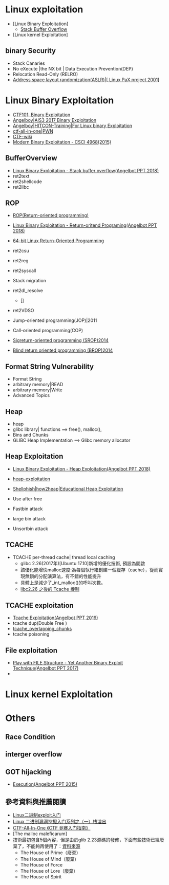# Linux exploitation

- [Linux Binary Exploitation]
  - [Stack Buffer Overflow](#BufferOverview) 
- [Linux kernel Exploitation]

## binary Security
- Stack Canaries
- No eXecute |the NX bit | Data Execution Prevention(DEP) 
- Relocation Read-Only (RELRO)
- [Address space layout randomization(ASLR)|[ Linux PaX project 2001]](https://en.wikipedia.org/wiki/Address_space_layout_randomization)


# Linux Binary Exploitation

- [CTF101: Binary Exploitation](https://ctf101.org/binary-exploitation/overview/)
- [Angelboy|AIS3 2017 Binary Exploitation](https://github.com/scwuaptx/AIS3-2017)
- [Angelboy|HITCON-Training|For Linux binary Exploitation](https://github.com/scwuaptx/HITCON-Training)
- [ctf-all-in-one|PWN](https://firmianay.gitbooks.io/ctf-all-in-one/content/doc/3_topics.html)
- [CTF-wiki](http://ctfwiki.ycdxsb.cn/pwn/readme-zh/)
- [Modern Binary Exploitation - CSCI 4968(2015)](https://github.com/RPISEC/MBE)

## BufferOverview
- [Linux Binary Exploitation - Stack buffer overflow(Angelbot PPT 2018)](https://www.slideshare.net/AngelBoy1/linux-binary-exploitation-stack-buffer-overflow)
- ret2text
- ret2shellcode
- ret2libc

## ROP
- [ROP(Return-oriented programming)](https://en.wikipedia.org/wiki/Return-oriented_programming)
- [Linux Binary Exploitation - Return-oritend Programing(Angelbot PPT 2018)](https://www.slideshare.net/AngelBoy1/linux-binary-exploitation-returnoritend-programing)
- [64-bit Linux Return-Oriented Programming](https://crypto.stanford.edu/~blynn/rop/)

- ret2csu
- ret2reg
- ret2syscall
- Stack migration
- ret2dl_resolve
  - []
- ret2VDSO
- Jump-oriented programming(JOP)|2011
- Call-oriented programming(COP)
- [Sigreturn-oriented programming (SROP)2014](https://en.wikipedia.org/wiki/Sigreturn-oriented_programming)
- [Blind return oriented programming (BROP)2014](https://en.wikipedia.org/wiki/Blind_return_oriented_programming)

## Format String Vulnerability
- Format String
- arbitrary memory|READ
- arbitrary memory|Write
- Advanced Topics


## Heap
- heap
- glibc library| functions ==> free(), malloc(), 
- Bins and Chunks
- GLIBC Heap Implementation ==> Glibc memory allocator 

## Heap Exploitation
- [Linux Binary Exploitation - Heap Exploitation(Angelbot PPT 2018)](https://www.slideshare.net/AngelBoy1/linux-binary-exploitation-heap-exploitation)
- [heap-exploitation](https://heap-exploitation.dhavalkapil.com/)
- [Shellphish|how2heap|Educational Heap Exploitation](https://github.com/shellphish/how2heap)

- Use after free
- Fastbin attack
- large bin attack
- Unsortbin attack

## TCACHE
- TCACHE  per-thread cache| thread local caching
  - glibc 2.26(2017年)[Ubuntu 17.10]新增的優化技術, 預設為開啟
  - 該優化能增快malloc速度:為每個執行緒創建一個緩存（cache），從而實現無鎖的分配演算法，有不錯的性能提升
  - 具體上是減少了_int_malloc()的呼叫次數。
  - [libc2.26 之後的 Tcache 機制](https://www.jianshu.com/p/3ef98e86a913)

## TCACHE exploitation
- [Tcache Exploitation(Angelbot PPT 2019)](https://www.slideshare.net/AngelBoy1/tcache-exploitation-127268389)
- tcache dup(Double Free )
- [tcache_overlapping_chunks](https://kknews.cc/code/95xqlrj.html)
- tcache poisoning

## File exploitation
- [Play with FILE Structure - Yet Another Binary Exploit Technique(Angelbot PPT 2017)](https://www.slideshare.net/AngelBoy1/play-with-file-structure-yet-another-binary-exploit-technique)
- 
# Linux kernel Exploitation

# Others
## Race Condition
## interger overflow
## GOT hijacking
- [Execution(Angelbot PPT 2015)](https://www.slideshare.net/AngelBoy1/execution-50215114)


## 參考資料與推薦閱讀


- [Linux二进制exploit入门](https://blog.csdn.net/chen_yi_ang/article/details/108701589?utm_medium=distribute.pc_relevant.none-task-blog-2%7Edefault%7EOPENSEARCH%7Edefault-6.no_search_link&depth_1-utm_source=distribute.pc_relevant.none-task-blog-2%7Edefault%7EOPENSEARCH%7Edefault-6.no_search_link)
- [Linux 二进制漏洞挖掘入门系列之（一）栈溢出](https://blog.csdn.net/song_lee/article/details/99694514?utm_medium=distribute.pc_relevant.none-task-blog-2%7Edefault%7ECTRLIST%7Edefault-14.no_search_link&depth_1-utm_source=distribute.pc_relevant.none-task-blog-2%7Edefault%7ECTRLIST%7Edefault-14.no_search_link)
- [CTF-All-In-One 《CTF 竞赛入门指南》](https://firmianay.gitbooks.io/ctf-all-in-one/content/)
- [The malloc maleficarum]
- 技術最初包含5個內容，但是由於glib 2.23源碼的發佈，下面有些技術已經廢棄了，不能夠再使用了：[資料來源](https://blog.csdn.net/qq_41453285/article/details/99175665)
  - The House of Prime（廢棄）
  - The House of Mind（廢棄)
  - The House of Force
  - The House of Lore（廢棄）
  - The House of Spirit

